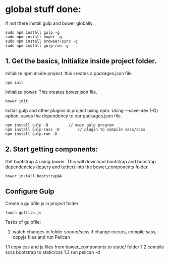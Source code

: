 # global stuff done:

If not there install gulp and bower globally.

	sudo npm install gulp -g
	sudo npm install bower -g
	sudo npm install browser-sync -g
	sudo npm install gulp-run -g

## 1. Get the basics, Initialize inside project folder.

Initialize npm inside project.
this creates a packages.json file.

	npm init

Initialize bower. 
This creates bower.json file.

	bower init

Install gulp and other plugins in project using npm. 
Using --save-dev (-D) option, saves the dependency to our packages.json file.

	npm install gulp -D  		// main gulp program
	npm install gulp-sass -D		// plugin to compile sass/scss
	npm install gulp-run -D

## 2. Start getting components:

Get bootstrap 4 using bower.
This will download bootstrap and boostrap dependencies (jquery and tether) into the bower_components folder.

	bower install bootstrap@4


## Configure Gulp

Create a gulpfile.js in project folder

	touch gulfile.js

Tasks of gulpfile:
1. watch changes in folder source/scss
	if change occurs, compile sass, copyjs files and run Pelican
	
1.1 copy css and js files from bower_components to static/ folder
1.2 compile scss bootstrap to static/css
1.3 run pelican -d





